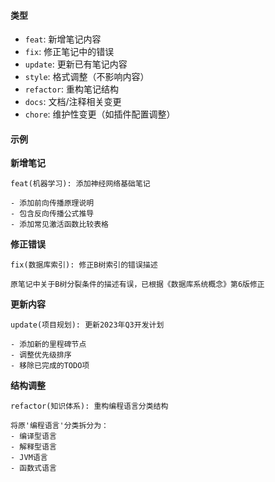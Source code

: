 #### 类型
- `feat`: 新增笔记内容
- `fix`: 修正笔记中的错误
- `update`: 更新已有笔记内容
- `style`: 格式调整（不影响内容）
- `refactor`: 重构笔记结构
- `docs`: 文档/注释相关变更
- `chore`: 维护性变更（如插件配置调整）
#### 示例
**新增笔记**
```text
feat(机器学习): 添加神经网络基础笔记

- 添加前向传播原理说明
- 包含反向传播公式推导
- 添加常见激活函数比较表格
```
**修正错误**
```text
fix(数据库索引): 修正B树索引的错误描述

原笔记中关于B树分裂条件的描述有误，已根据《数据库系统概念》第6版修正
```
**更新内容**
```text
update(项目规划): 更新2023年Q3开发计划

- 添加新的里程碑节点
- 调整优先级排序
- 移除已完成的TODO项
```
**结构调整**
```text
refactor(知识体系): 重构编程语言分类结构

将原'编程语言'分类拆分为：
- 编译型语言
- 解释型语言
- JVM语言
- 函数式语言
```
